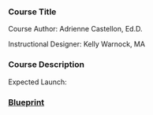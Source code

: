### Course Title

Course Author: Adrienne Castellon, Ed.D.

Instructional Designer: Kelly Warnock, MA

### Course Description



Expected Launch: 

### [Blueprint](https://docs.google.com/document/d/16FZFu2bMkKI-0Mn6skj4yIc7yxUytGoGd6myT99uhNo/edit?ts=5a8c51a4)



